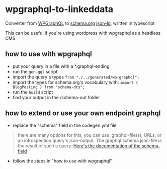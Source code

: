 # wpgraphql-to-linkeddata
Converter from [WPGraphQL](https://www.wpgraphql.com/) to [schema.org](https://schema.org/BlogPosting) [json-ld](https://json-ld.org/), written in typescript

This can be useful if you're using wordpress with wpgraphql as a headless CMS

## how to use with wpgraphql
- put your query in a file with a *.graphql-ending
- run the `gen-gql` script
- import the query's types `from "./../generated/wp-graphql";`
- import the types for schema.org's vocabulary with: `import { BlogPosting } from "schema-dts";`
- run the `build` script
- find your output in the /schema-out folder

## how to extend or use your own endpoint graphql
- replace the "schema" field in the codegen.yml file
> there are many options for this, you can use .graphql-file(s), URLs, or an introspection query's json-output. The graphql.schema.json-file is the result of such a query. [Here's the documentation of the schema-field](https://graphql-code-generator.com/docs/getting-started/schema-field)
- follow the steps in "how to use with wpgraphql"